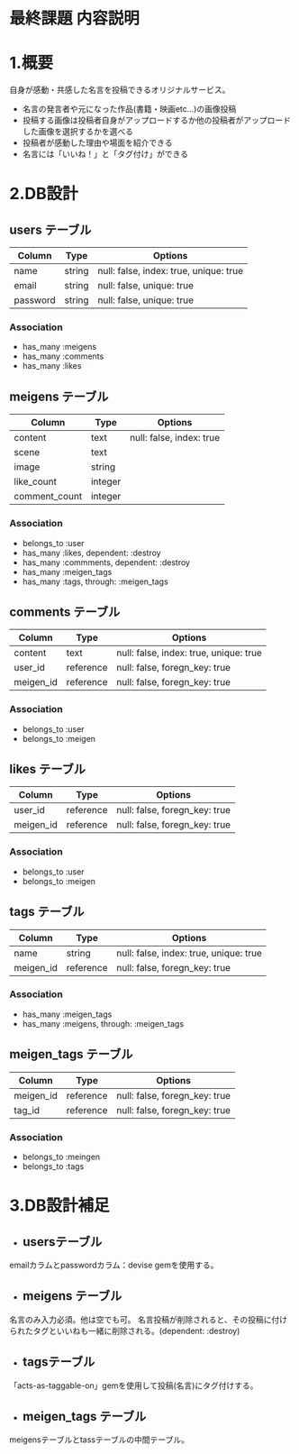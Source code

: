 
# 最終課題 内容説明
# 1.概要
自身が感動・共感した名言を投稿できるオリジナルサービス。
- 名言の発言者や元になった作品(書籍・映画etc...)の画像投稿
- 投稿する画像は投稿者自身がアップロードするか他の投稿者がアップロードした画像を選択するかを選べる
- 投稿者が感動した理由や場面を紹介できる
- 名言には「いいね！」と「タグ付け」ができる

# 2.DB設計

## users テーブル

|Column|Type|Options|
|------|----|-------|
|name|string|null: false, index: true, unique: true|
|email|string|null: false, unique: true|
|password|string|null: false, unique: true|

### Association
- has_many :meigens
- has_many :comments
- has_many :likes


## meigens テーブル

|Column|Type|Options|
|------|----|-------|
|content|text|null: false, index: true|
|scene|text||
|image|string||
|like_count|integer||
|comment_count|integer||

### Association
- belongs_to :user
- has_many :likes, dependent: :destroy
- has_many :commments, dependent: :destroy
- has_many :meigen_tags
- has_many :tags, through: :meigen_tags


## comments テーブル

|Column|Type|Options|
|------|----|-------|
|content|text|null: false, index: true, unique: true|
|user_id|reference|null: false, foregn_key: true|
|meigen_id|reference|null: false, foregn_key: true|

### Association
- belongs_to :user
- belongs_to :meigen


## likes テーブル

|Column|Type|Options|
|------|----|-------|
|user_id|reference|null: false, foregn_key: true|
|meigen_id|reference|null: false, foregn_key: true|

### Association
- belongs_to :user
- belongs_to :meigen


## tags テーブル

|Column|Type|Options|
|------|----|-------|
|name|string|null: false, index: true, unique: true|
|meigen_id|reference|null: false, foregn_key: true|

### Association
- has_many :meigen_tags
- has_many :meigens, through: :meigen_tags


## meigen_tags テーブル

|Column|Type|Options|
|------|----|-------|
|meigen_id|reference|null: false, foregn_key: true|
|tag_id|reference|null: false, foregn_key: true|

### Association
- belongs_to :meingen
- belongs_to :tags


# 3.DB設計補足
- ## usersテーブル
emailカラムとpasswordカラム：devise gemを使用する。
- ## meigens テーブル
名言のみ入力必須。他は空でも可。
名言投稿が削除されると、その投稿に付けられたタグといいねも一緒に削除される。(dependent: :destroy)
- ## tagsテーブル
「acts-as-taggable-on」gemを使用して投稿(名言)にタグ付けする。
- ## meigen_tags テーブル
meigensテーブルとtassテーブルの中間テーブル。

